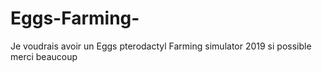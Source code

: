 # Eggs-Farming-
Je voudrais avoir un Eggs pterodactyl Farming simulator 2019 si possible merci beaucoup
